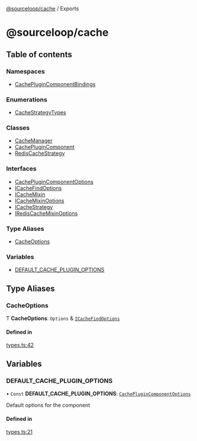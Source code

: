 [@sourceloop/cache](README.md) / Exports

# @sourceloop/cache

## Table of contents

### Namespaces

- [CachePluginComponentBindings](modules/CachePluginComponentBindings.md)

### Enumerations

- [CacheStrategyTypes](enums/CacheStrategyTypes.md)

### Classes

- [CacheManager](classes/CacheManager.md)
- [CachePluginComponent](classes/CachePluginComponent.md)
- [RedisCacheStrategy](classes/RedisCacheStrategy.md)

### Interfaces

- [CachePluginComponentOptions](interfaces/CachePluginComponentOptions.md)
- [ICacheFindOptions](interfaces/ICacheFindOptions.md)
- [ICacheMixin](interfaces/ICacheMixin.md)
- [ICacheMixinOptions](interfaces/ICacheMixinOptions.md)
- [ICacheStrategy](interfaces/ICacheStrategy.md)
- [IRedisCacheMixinOptions](interfaces/IRedisCacheMixinOptions.md)

### Type Aliases

- [CacheOptions](modules.md#cacheoptions)

### Variables

- [DEFAULT\_CACHE\_PLUGIN\_OPTIONS](modules.md#default_cache_plugin_options)

## Type Aliases

### CacheOptions

Ƭ **CacheOptions**: `Options` & [`ICacheFindOptions`](interfaces/ICacheFindOptions.md)

#### Defined in

[types.ts:42](https://github.com/codeweb05/repo1/blob/ea19add/packages/cache/src/types.ts#L42)

## Variables

### DEFAULT\_CACHE\_PLUGIN\_OPTIONS

• `Const` **DEFAULT\_CACHE\_PLUGIN\_OPTIONS**: [`CachePluginComponentOptions`](interfaces/CachePluginComponentOptions.md)

Default options for the component

#### Defined in

[types.ts:21](https://github.com/codeweb05/repo1/blob/ea19add/packages/cache/src/types.ts#L21)
